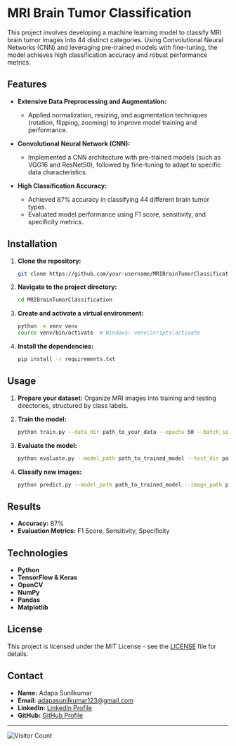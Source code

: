 # MRI Brain Tumor Classification

This project involves developing a machine learning model to classify MRI brain tumor images into 44 distinct categories. Using Convolutional Neural Networks (CNN) and leveraging pre-trained models with fine-tuning, the model achieves high classification accuracy and robust performance metrics.

## Features

- **Extensive Data Preprocessing and Augmentation:** 
  - Applied normalization, resizing, and augmentation techniques (rotation, flipping, zooming) to improve model training and performance.
  
- **Convolutional Neural Network (CNN):**
  - Implemented a CNN architecture with pre-trained models (such as VGG16 and ResNet50), followed by fine-tuning to adapt to specific data characteristics.

- **High Classification Accuracy:**
  - Achieved 87% accuracy in classifying 44 different brain tumor types.
  - Evaluated model performance using F1 score, sensitivity, and specificity metrics.

## Installation

1. **Clone the repository:**

    ```bash
    git clone https://github.com/your-username/MRIBrainTumorClassification.git
    ```

2. **Navigate to the project directory:**

    ```bash
    cd MRIBrainTumorClassification
    ```

3. **Create and activate a virtual environment:**

    ```bash
    python -m venv venv
    source venv/bin/activate  # Windows: venv\Scripts\activate
    ```

4. **Install the dependencies:**

    ```bash
    pip install -r requirements.txt
    ```

## Usage

1. **Prepare your dataset:** Organize MRI images into training and testing directories, structured by class labels.

2. **Train the model:**

    ```bash
    python train.py --data_dir path_to_your_data --epochs 50 --batch_size 32
    ```

3. **Evaluate the model:**

    ```bash
    python evaluate.py --model_path path_to_trained_model --test_dir path_to_test_data
    ```

4. **Classify new images:**

    ```bash
    python predict.py --model_path path_to_trained_model --image_path path_to_image
    ```

## Results

- **Accuracy:** 87%
- **Evaluation Metrics:** F1 Score, Sensitivity, Specificity

## Technologies

- **Python**
- **TensorFlow & Keras**
- **OpenCV**
- **NumPy**
- **Pandas**
- **Matplotlib**

## License

This project is licensed under the MIT License - see the [LICENSE](LICENSE) file for details.

## Contact

- **Name:** Adapa Sunilkumar
- **Email:** adapasunilkumar123@gmail.com
- **LinkedIn:** [LinkedIn Profile](https://www.linkedin.com/in/adapasunilkumar)
- **GitHub:** [GitHub Profile](https://github.com/SunilkumarAdapa)

---

![Visitor Count](https://visitor-badge.glitch.me/badge?page_id=your-username.MRIBrainTumorClassification)
